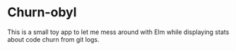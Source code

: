 # Churn-obyl

This is a small toy app to let me mess around with Elm while displaying stats about code churn from git logs.
